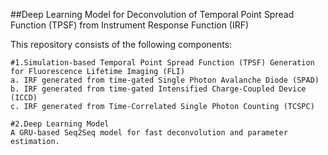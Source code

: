 ##Deep Learning Model for Deconvolution of Temporal Point Spread Function (TPSF) from Instrument Response Function (IRF)

This repository consists of the following components:

    #1.Simulation-based Temporal Point Spread Function (TPSF) Generation for Fluorescence Lifetime Imaging (FLI)
    a. IRF generated from time-gated Single Photon Avalanche Diode (SPAD)
    b. IRF generated from time-gated Intensified Charge-Coupled Device (ICCD)
    c. IRF generated from Time-Correlated Single Photon Counting (TCSPC)

    #2.Deep Learning Model
    A GRU-based Seq2Seq model for fast deconvolution and parameter estimation.
